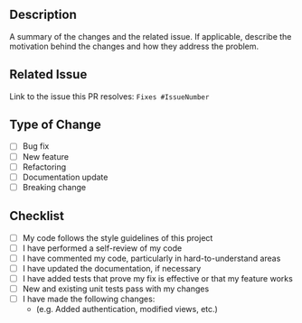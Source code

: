 ## Description

A summary of the changes and the related issue. If applicable, describe the motivation behind the changes and how they address the problem.

## Related Issue

Link to the issue this PR resolves: `Fixes #IssueNumber`

## Type of Change

- [ ] Bug fix
- [ ] New feature
- [ ] Refactoring
- [ ] Documentation update
- [ ] Breaking change

## Checklist

- [ ] My code follows the style guidelines of this project
- [ ] I have performed a self-review of my code
- [ ] I have commented my code, particularly in hard-to-understand areas
- [ ] I have updated the documentation, if necessary
- [ ] I have added tests that prove my fix is effective or that my feature works
- [ ] New and existing unit tests pass with my changes
- [ ] I have made the following changes:
    - (e.g. Added authentication, modified views, etc.)
